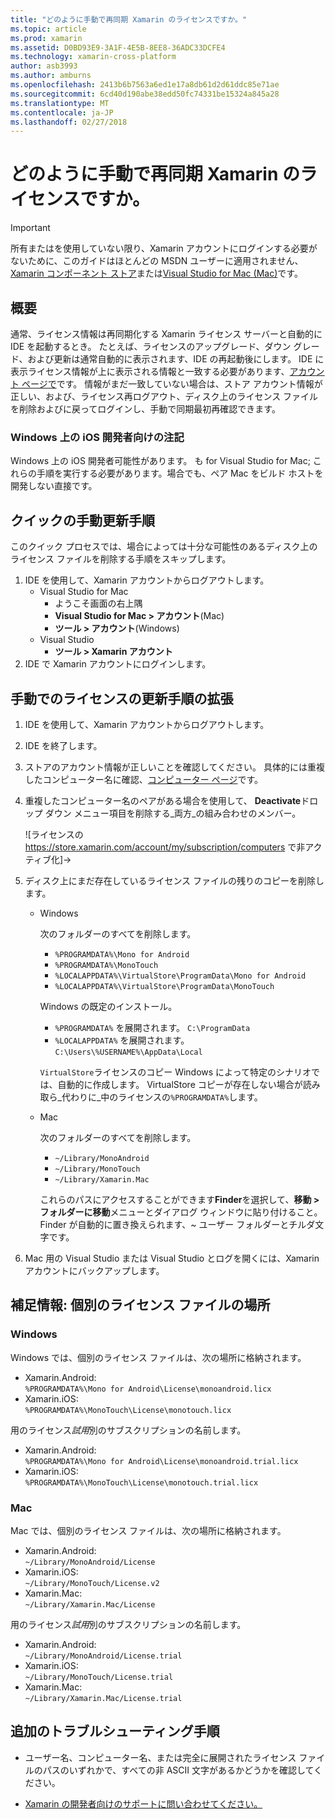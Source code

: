 ```yaml
---
title: "どのように手動で再同期 Xamarin のライセンスですか。"
ms.topic: article
ms.prod: xamarin
ms.assetid: D0BD93E9-3A1F-4E5B-8EE8-36ADC33DCFE4
ms.technology: xamarin-cross-platform
author: asb3993
ms.author: amburns
ms.openlocfilehash: 2413b6b7563a6ed1e17a8db61d2d61ddc85e71ae
ms.sourcegitcommit: 6cd40d190abe38edd50fc74331be15324a845a28
ms.translationtype: MT
ms.contentlocale: ja-JP
ms.lasthandoff: 02/27/2018
---
```

# <a name="how-do-i-manually-resynchronize-xamarin-licenses"></a>どのように手動で再同期 Xamarin のライセンスですか。

> [!IMPORTANT]
> 所有またはを使用していない限り、Xamarin アカウントにログインする必要がないために、このガイドはほとんどの MSDN ユーザーに適用されません、 [Xamarin コンポーネント ストア](https://components.xamarin.com/)または[Visual Studio for Mac (Mac)](~/cross-platform/get-started/requirements.md)です。




## <a name="overview"></a>概要

通常、ライセンス情報は再同期化する Xamarin ライセンス サーバーと自動的に IDE を起動するとき。 たとえば、ライセンスのアップグレード、ダウン グレード、および更新は通常自動的に表示されます、IDE の再起動後にします。 IDE に表示ライセンス情報が上に表示される情報と一致する必要があります、[アカウント ページで](https://store.xamarin.com/account/my/subscription/computers)です。 情報がまだ一致していない場合は、ストア アカウント情報が正しい、および、ライセンス再ログアウト、ディスク上のライセンス ファイルを削除およびに戻ってログインし、手動で同期最初再確認できます。

### <a name="note-for-ios-developers-on-windows"></a>Windows 上の iOS 開発者向けの注記

Windows 上の iOS 開発者可能性があります。 も for Visual Studio for Mac; これらの手順を実行する必要があります。場合でも、ペア Mac をビルド ホストを開発しない直接です。

## <a name="quick-manual-refresh-steps"></a>クイックの手動更新手順

このクイック プロセスでは、場合によっては十分な可能性のあるディスク上のライセンス ファイルを削除する手順をスキップします。 

1.  IDE を使用して、Xamarin アカウントからログアウトします。
    -   Visual Studio for Mac
        -   ようこそ画面の右上隅
        -   **Visual Studio for Mac > アカウント**(Mac)
        -   **ツール > アカウント**(Windows)
    -   Visual Studio
        -   **ツール > Xamarin アカウント**
2.  IDE で Xamarin アカウントにログインします。

## <a name="extended-manual-license-refresh-steps"></a>手動でのライセンスの更新手順の拡張

1.  IDE を使用して、Xamarin アカウントからログアウトします。 
2.  IDE を終了します。
3.  ストアのアカウント情報が正しいことを確認してください。 具体的には重複したコンピューター名に確認、[コンピューター ページ](https://store.xamarin.com/account/my/subscription/computers)です。

4.  重複したコンピューター名のペアがある場合を使用して、 **Deactivate**ドロップ ダウン メニュー項目を削除する_両方_の組み合わせのメンバー。
    
    ![ライセンスの https://store.xamarin.com/account/my/subscription/computers で非アクティブ化]-> [](resync-licenses-images/deactivate.png "非アクティブ化するドロップダウン メニュー項目を使用して、ペアの両方のメンバーを削除するには")

5.  ディスク上にまだ存在しているライセンス ファイルの残りのコピーを削除します。
    -   Windows

        次のフォルダーのすべてを削除します。
        -   `%PROGRAMDATA%\Mono for Android`
        -   `%PROGRAMDATA%\MonoTouch`
        -   `%LOCALAPPDATA%\VirtualStore\ProgramData\Mono for Android`
        -   `%LOCALAPPDATA%\VirtualStore\ProgramData\MonoTouch`

        Windows の既定のインストール。
        -   `%PROGRAMDATA%` を展開されます。 `C:\ProgramData`
        -   `%LOCALAPPDATA%` を展開されます。 `C:\Users\%USERNAME%\AppData\Local`

        `VirtualStore`ライセンスのコピー Windows によって特定のシナリオでは、自動的に作成します。 VirtualStore コピーが存在しない場合が読み取ら_代わりに_中のライセンスの`%PROGRAMDATA%`します。

    -   Mac

        次のフォルダーのすべてを削除します。

        -   `~/Library/MonoAndroid`
        -   `~/Library/MonoTouch`
        -   `~/Library/Xamarin.Mac`

        これらのパスにアクセスすることができます**Finder**を選択して、**移動 > フォルダーに移動**メニューとダイアログ ウィンドウに貼り付けること。 Finder が自動的に置き換えられます、~ ユーザー フォルダーとチルダ文字です。

6.  Mac 用の Visual Studio または Visual Studio とログを開くには、Xamarin アカウントにバックアップします。

## <a name="supplementary-information-individual-license-file-locations"></a>補足情報: 個別のライセンス ファイルの場所

### <a name="windows"></a>Windows

Windows では、個別のライセンス ファイルは、次の場所に格納されます。

-   Xamarin.Android:  
     `%PROGRAMDATA%\Mono for Android\License\monoandroid.licx`
-   Xamarin.iOS:  
     `%PROGRAMDATA%\MonoTouch\License\monotouch.licx`

用のライセンス*試用*別のサブスクリプションの名前します。

-   Xamarin.Android:  
     `%PROGRAMDATA%\Mono for Android\License\monoandroid.trial.licx`
-   Xamarin.iOS:  
     `%PROGRAMDATA%\MonoTouch\License\monotouch.trial.licx`

### <a name="mac"></a>Mac

Mac では、個別のライセンス ファイルは、次の場所に格納されます。

-   Xamarin.Android:  
     `~/Library/MonoAndroid/License`
-   Xamarin.iOS:  
     `~/Library/MonoTouch/License.v2`
-   Xamarin.Mac:  
     `~/Library/Xamarin.Mac/License`

用のライセンス*試用*別のサブスクリプションの名前します。

-   Xamarin.Android:  
     `~/Library/MonoAndroid/License.trial`
-   Xamarin.iOS:  
     `~/Library/MonoTouch/License.trial`
-   Xamarin.Mac:  
     `~/Library/Xamarin.Mac/License.trial`

## <a name="additional-troubleshooting-steps"></a>追加のトラブルシューティング手順

-   ユーザー名、コンピューター名、または完全に展開されたライセンス ファイルのパスのいずれかで、すべての非 ASCII 文字があるかどうかを確認してください。

-   [Xamarin の開発者向けのサポートに問い合わせてください。](http://xamarin.com/support)
